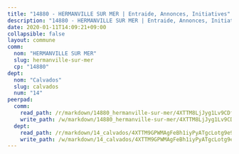 ```yaml
---
title: "14880 - HERMANVILLE SUR MER | Entraide, Annonces, Initiatives"
description: "14880 - HERMANVILLE SUR MER | Entraide, Annonces, Initiatives"
date: 2020-01-11T14:09:21+09:00
collapsible: false
layout: commune
comm:
  nom: "HERMANVILLE SUR MER"
  slug: hermanville-sur-mer
  cp: "14880"
dept:
  nom: "Calvados"
  slug: calvados
  num: "14"
peerpad:
  comm:
    read_path: /r/markdown/14880_hermanville-sur-mer/4XTTM8LjJyg1Lv9CDfbWjNsPE6fmRWihxySnSPap4tFTPf3kT
    write_path: /w/markdown/14880_hermanville-sur-mer/4XTTM8LjJyg1Lv9CDfbWjNsPE6fmRWihxySnSPap4tFTPf3kT-K3TgTyMNbJo8iayBq79fyn9NAGUSn8DxS3GxHaAfb2PkuReLicSqKJeHkfGdNRoJtu4Qy71cgdCZXApR51Zz6spd2whiSBgpN4WMuM13WmCnorCjXQKczQusHxqvZYK1Ny4Ho4y5
  dept:
    read_path: /r/markdown/14_calvados/4XTTM9GPWMAgFeBh1iyPyATgcLotg9e9APJpQBEyY3RZiUwJ6
    write_path: /w/markdown/14_calvados/4XTTM9GPWMAgFeBh1iyPyATgcLotg9e9APJpQBEyY3RZiUwJ6-K3TgUXWJAT2cYJ9ZstQphkkm2za8um5GwwXsivqaDFTgbhMDcHaRXnT3h69szAqCyvWcFfDim5fkwc6CXdUtyvPpirbD1TPAb6xCxpPN6dR3zzDRe29YehQYbhZdjvZYkgztJYvi
---
```


